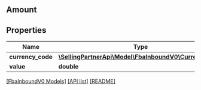 ## Amount

## Properties

Name | Type | Description | Notes
------------ | ------------- | ------------- | -------------
**currency_code** | [**\SellingPartnerApi\Model\FbaInboundV0\CurrencyCode**](CurrencyCode.md) |  |
**value** | **double** |  |

[[FbaInboundV0 Models]](../) [[API list]](../../Api) [[README]](../../../README.md)
